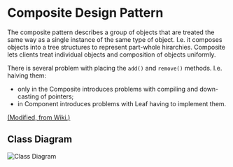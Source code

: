 # Composite Design Pattern

The composite pattern describes a group of objects that are treated the same way as a single instance of the same type of object. I.e. it composes objects into a tree structures to represent part-whole hirarchies. Composite lets clients treat individual objects and composition of objects uniformly.

There is several problem with placing the `add()` and `remove()` methods. I.e. haiving them:

- only in the Composite introduces problems with compiling and down-casting of pointers;
- in Component introduces problems with Leaf having to implement them.

[(Modified, from Wiki.)](https://en.wikipedia.org/wiki/Composite_pattern)

## Class Diagram

![Class Diagram](http://www.plantuml.com/plantuml/proxy?cache=no&src=https://raw.githubusercontent.com/JurajX/Notes/design-patterns/DesignPatterns/Composite/theory.puml)
